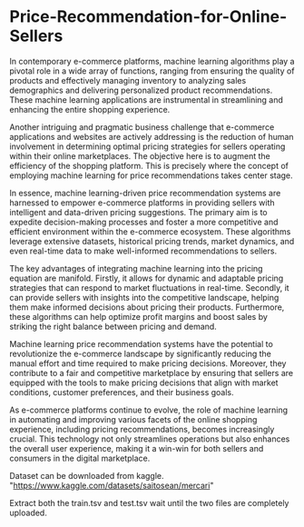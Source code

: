 # Price-Recommendation-for-Online-Sellers
In contemporary e-commerce platforms, machine learning algorithms play a pivotal role in a wide array of functions, ranging from ensuring the quality of products and effectively managing inventory to analyzing sales demographics and delivering personalized product recommendations. These machine learning applications are instrumental in streamlining and enhancing the entire shopping experience. 

Another intriguing and pragmatic business challenge that e-commerce applications and websites are actively addressing is the reduction of human involvement in determining optimal pricing strategies for sellers operating within their online marketplaces. The objective here is to augment the efficiency of the shopping platform. This is precisely where the concept of employing machine learning for price recommendations takes center stage.

In essence, machine learning-driven price recommendation systems are harnessed to empower e-commerce platforms in providing sellers with intelligent and data-driven pricing suggestions. The primary aim is to expedite decision-making processes and foster a more competitive and efficient environment within the e-commerce ecosystem. These algorithms leverage extensive datasets, historical pricing trends, market dynamics, and even real-time data to make well-informed recommendations to sellers.

The key advantages of integrating machine learning into the pricing equation are manifold. Firstly, it allows for dynamic and adaptable pricing strategies that can respond to market fluctuations in real-time. Secondly, it can provide sellers with insights into the competitive landscape, helping them make informed decisions about pricing their products. Furthermore, these algorithms can help optimize profit margins and boost sales by striking the right balance between pricing and demand.

Machine learning price recommendation systems have the potential to revolutionize the e-commerce landscape by significantly reducing the manual effort and time required to make pricing decisions. Moreover, they contribute to a fair and competitive marketplace by ensuring that sellers are equipped with the tools to make pricing decisions that align with market conditions, customer preferences, and their business goals.

As e-commerce platforms continue to evolve, the role of machine learning in automating and improving various facets of the online shopping experience, including pricing recommendations, becomes increasingly crucial. This technology not only streamlines operations but also enhances the overall user experience, making it a win-win for both sellers and consumers in the digital marketplace.

Dataset can be downloaded from kaggle.
"https://www.kaggle.com/datasets/saitosean/mercari"

Extract both the train.tsv and test.tsv wait until the two files are completely uploaded.
